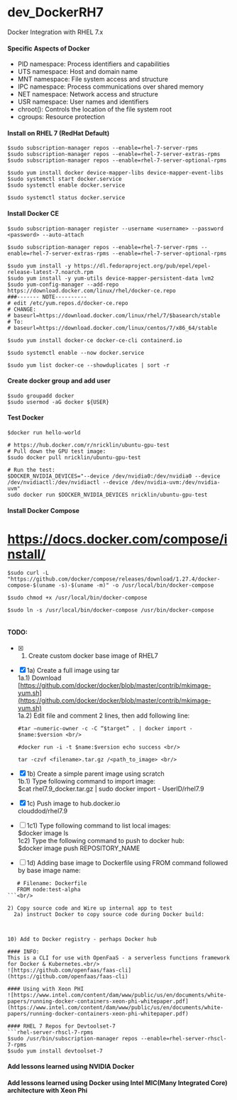 # dev_DockerRH7
Docker Integration with RHEL 7.x

#### Specific Aspects of Docker
- PID namespace: Process identifiers and capabilities
- UTS namespace: Host and domain name
- MNT namespace: File system access and structure
- IPC namespace: Process communications over shared memory
- NET namespace: Network access and structure
- USR namespace: User names and identifiers
- chroot(): Controls the location of the file system root
- cgroups: Resource protection

#### Install on RHEL 7 (RedHat Default)
````
$sudo subscription-manager repos --enable=rhel-7-server-rpms
$sudo subscription-manager repos --enable=rhel-7-server-extras-rpms
$sudo subscription-manager repos --enable=rhel-7-server-optional-rpms

$sudo yum install docker device-mapper-libs device-mapper-event-libs
$sudo systemctl start docker.service
$sudo systemctl enable docker.service

$sudo systemctl status docker.service
````


#### Install Docker CE
```
$sudo subscription-manager register --username <username> --password <password> --auto-attach

$sudo subscription-manager repos --enable=rhel-7-server-rpms --enable=rhel-7-server-extras-rpms --enable=rhel-7-server-optional-rpms

$sudo yum install -y https://dl.fedoraproject.org/pub/epel/epel-release-latest-7.noarch.rpm
$sudo yum install -y yum-utils device-mapper-persistent-data lvm2
$sudo yum-config-manager --add-repo https://download.docker.com/linux/rhel/docker-ce.repo  
###------- NOTE----------
# edit /etc/yum.repos.d/docker-ce.repo
# CHANGE:
# baseurl=https://download.docker.com/linux/rhel/7/$basearch/stable
# To:
# baseurl=https://download.docker.com/linux/centos/7/x86_64/stable

$sudo yum install docker-ce docker-ce-cli containerd.io

$sudo systemctl enable --now docker.service

$sudo yum list docker-ce --showduplicates | sort -r
```
#### Create docker group and add user
```
$sudo groupadd docker
$sudo usermod -aG docker ${USER}
```

#### Test Docker
```
$docker run hello-world

# https://hub.docker.com/r/nricklin/ubuntu-gpu-test
# Pull down the GPU test image:
$sudo docker pull nricklin/ubuntu-gpu-test

# Run the test:
$DOCKER_NVIDIA_DEVICES="--device /dev/nvidia0:/dev/nvidia0 --device /dev/nvidiactl:/dev/nvidiactl --device /dev/nvidia-uvm:/dev/nvidia-uvm"
sudo docker run $DOCKER_NVIDIA_DEVICES nricklin/ubuntu-gpu-test
```
#### Install Docker Compose
# https://docs.docker.com/compose/install/

```
$sudo curl -L "https://github.com/docker/compose/releases/download/1.27.4/docker-compose-$(uname -s)-$(uname -m)" -o /usr/local/bin/docker-compose

$sudo chmod +x /usr/local/bin/docker-compose

$sudo ln -s /usr/local/bin/docker-compose /usr/bin/docker-compose


```


#### TODO:
- [x] 1) Create custom docker base image of RHEL7 <br/>
- [x]    1a) Create a full image using tar <br/>
         1a.1) Download [https://github.com/docker/docker/blob/master/contrib/mkimage-yum.sh](https://github.com/docker/docker/blob/master/contrib/mkimage-yum.sh) <br/>
         1a.2) Edit file and comment 2 lines, then add following line: <br/>
         
         #tar –numeric-owner -c -C “$target” . | docker import - $name:$version <br/>
             
         #docker run -i -t $name:$version echo success <br/>
             
         tar -czvf <filename>.tar.gz /<path_to_image> <br/>
             
- [x]    1b) Create a simple parent image using scratch <br/>
         1b.1) Type following command to import image: <br/> 
         $cat rhel7.9_docker.tar.gz | sudo docker import - UserID/rhel7.9 <br/>
- [x]    1c) Push image to hub.docker.io <br/>
         clouddod/rhel7.9 <br/>
- [ ]    1c1) Type following command to list local images: <br/>
         $docker image ls <br/>
         1c2) Type the following command to push to docker hub: <br/>
         $docker image push REPOSITORY_NAME <br/>
- [ ]    1d) Adding base image to Dockerfile using FROM command followed by base image name:<br/>

```
   # Filename: Dockerfile
   FROM node:test-alpha
```<br/>

2) Copy source code and Wire up internal app to test
  2a) instruct Docker to copy source code during Docker build:
  


10) Add to Docker registry - perhaps Docker hub

#### INFO:
This is a CLI for use with OpenFaaS - a serverless functions framework for Docker & Kubernetes.<br/>
![https://github.com/openfaas/faas-cli](https://github.com/openfaas/faas-cli)

#### Using with Xeon PHI
![https://www.intel.com/content/dam/www/public/us/en/documents/white-papers/running-docker-containers-xeon-phi-whitepaper.pdf](https://www.intel.com/content/dam/www/public/us/en/documents/white-papers/running-docker-containers-xeon-phi-whitepaper.pdf)

#### RHEL 7 Repos for Devtoolset-7
```rhel-server-rhscl-7-rpms
$sudo /usr/bin/subscription-manager repos --enable=rhel-server-rhscl-7-rpms
$sudo yum install devtoolset-7
```

#### Add lessons learned using NVIDIA Docker

#### Add lessons learned using Docker using Intel MIC(Many Integrated Core) architecture with Xeon Phi 

